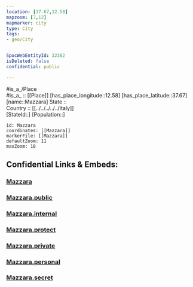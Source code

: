 ```yaml
---
location: [37.67,12.58] 
mapzoom: [7,12] 
mapmarker: city 
type: City
tags:
- geo/City


SpocWebEntityId: 32362
isDeleted: false
confidential: public

---
```

#is_a_/Place  
#is_a_ :: [[Place]] 
[has_place_longitude::12.58] 
[has_place_latitude::37.67] 
[name::Mazzara] 
State ::  
Country :: [[../../../../../Italy]]  
[StateId::] 
[Population::] 



```leaflet
id: Mazzara
coordinates: [[Mazzara]] 
markerFile: [[Mazzara]] 
defaultZoom: 11 
maxZoom: 18
```


## Confidential Links & Embeds: 

### [Mazzara](/_Standards/Earth/Continent/Europe/Europe~South/Italy/regions~Italy/Sicily/Trapani/City/Mazzara.md) 

### [Mazzara.public](/_public/Earth/Continent/Europe/Europe~South/Italy/regions~Italy/Sicily/Trapani/City/Mazzara.public.md) 

### [Mazzara.internal](/_internal/Earth/Continent/Europe/Europe~South/Italy/regions~Italy/Sicily/Trapani/City/Mazzara.internal.md) 

### [Mazzara.protect](/_protect/Earth/Continent/Europe/Europe~South/Italy/regions~Italy/Sicily/Trapani/City/Mazzara.protect.md) 

### [Mazzara.private](/_private/Earth/Continent/Europe/Europe~South/Italy/regions~Italy/Sicily/Trapani/City/Mazzara.private.md) 

### [Mazzara.personal](/_personal/Earth/Continent/Europe/Europe~South/Italy/regions~Italy/Sicily/Trapani/City/Mazzara.personal.md) 

### [Mazzara.secret](/_secret/Earth/Continent/Europe/Europe~South/Italy/regions~Italy/Sicily/Trapani/City/Mazzara.secret.md)

